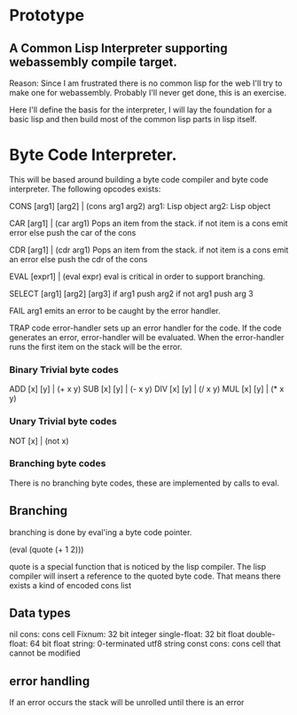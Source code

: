 # Prototype
## A Common Lisp Interpreter supporting webassembly compile target.

Reason: Since I am frustrated there is no common lisp for the web I'll try to make one for webassembly. Probably I'll never get done, this is an exercise.

Here I'll define the basis for the interpreter, I will lay the foundation for a basic lisp and then build most of the common lisp parts in lisp itself. 

# Byte Code Interpreter.

This will be based around building a byte code compiler and byte code interpreter. The following opcodes exists:

CONS [arg1] [arg2] |  (cons arg1 arg2)
arg1: Lisp object
arg2: Lisp object

CAR [arg1] | (car arg1)
Pops an item from the stack.
if not item is a cons emit error
else push the car of the cons

CDR [arg1] | (cdr arg1)
Pops an item from the stack.
if not item is a cons emit an error
else push the cdr of the cons

EVAL [expr1] | (eval expr)
eval is critical in order to support branching. 

SELECT [arg1] [arg2] [arg3]
if arg1 push arg2
if not arg1 push arg 3

FAIL arg1
emits an error to be caught by the error handler. 

TRAP code error-handler
sets up an error handler for the code. If the code generates an error, error-handler will be evaluated. When the error-handler runs the first item on the stack will be the error. 

### Binary Trivial byte codes
ADD [x] [y] | (+ x y)
SUB [x] [y] | (- x y)
DIV [x] [y] | (/ x y)
MUL [x] [y] | (* x y)

### Unary Trivial byte codes
NOT [x] | (not x)

### Branching byte codes
There is no branching byte codes, these are implemented by calls to eval.

## Branching
branching is done by eval'ing a byte code pointer.

(eval (quote (+ 1 2)))

quote is a special function that is noticed by the lisp compiler. The lisp compiler will insert a reference to the quoted byte code. That means there exists a kind of encoded cons list

## Data types
nil
cons: cons cell
Fixnum: 32 bit integer
single-float: 32 bit float
double-float: 64 bit float
string: 0-terminated utf8 string
const cons: cons cell that cannot be modified

## error handling
If an error occurs the stack will be unrolled until there is an error

